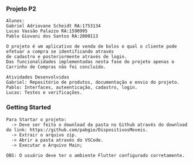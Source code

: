 ### Projeto P2
    Alunos:
    Gabriel Adriovane Scheidt RA:1753134
    Lucas Vassão Palazzo RA:1590995
    Pablo Giovani dos Santos RA:2000113

    O projeto é um aplicativo de venda de bolos o qual o cliente pode efetuar a compra se identificando através 
    de cadastro e posteriormente através de login. 
    Das funcionalidades implementadas nesta fase do projeto apenas o Carrinho de Compras não foi concluído.

    Atividades Desenvolvidas
    Gabriel: Repositório de produtos, documentação e envio do projeto.
    Pablo: Interfaces, auteenticação, cadastro, login.
    Lucas: Testes e verificações.

### Getting Started

    Para Startar o projeto:
      -> Deve ser feito o download da pasta no Github através do download do link: https://github.com/pabgio/DispositivosMoveis.
      -> Extrair o arquivo zip.
      -> Abrir a pasta através do VSCode.
      -> Executar o Arquivo Main;

    OBS: O usuário deve ter o ambiente Flutter configurado corretamente.

